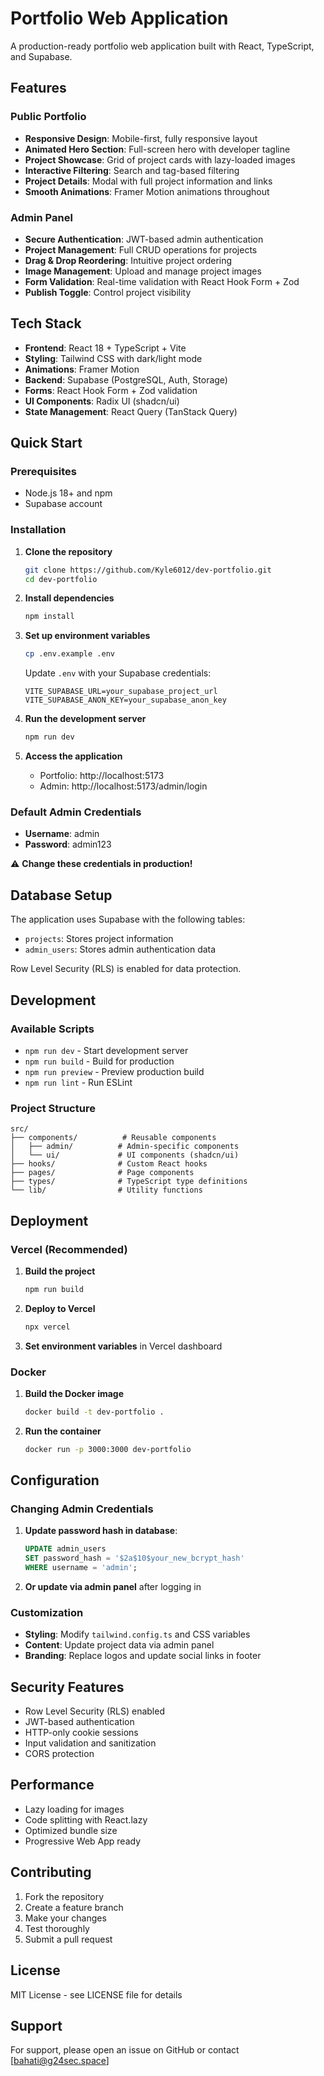 
# Portfolio Web Application

A production-ready portfolio web application built with React, TypeScript, and Supabase.

## Features

### Public Portfolio
- **Responsive Design**: Mobile-first, fully responsive layout
- **Animated Hero Section**: Full-screen hero with developer tagline
- **Project Showcase**: Grid of project cards with lazy-loaded images
- **Interactive Filtering**: Search and tag-based filtering
- **Project Details**: Modal with full project information and links
- **Smooth Animations**: Framer Motion animations throughout

### Admin Panel
- **Secure Authentication**: JWT-based admin authentication
- **Project Management**: Full CRUD operations for projects
- **Drag & Drop Reordering**: Intuitive project ordering
- **Image Management**: Upload and manage project images
- **Form Validation**: Real-time validation with React Hook Form + Zod
- **Publish Toggle**: Control project visibility

## Tech Stack

- **Frontend**: React 18 + TypeScript + Vite
- **Styling**: Tailwind CSS with dark/light mode
- **Animations**: Framer Motion
- **Backend**: Supabase (PostgreSQL, Auth, Storage)
- **Forms**: React Hook Form + Zod validation
- **UI Components**: Radix UI (shadcn/ui)
- **State Management**: React Query (TanStack Query)

## Quick Start

### Prerequisites
- Node.js 18+ and npm
- Supabase account

### Installation

1. **Clone the repository**
   ```bash
   git clone https://github.com/Kyle6012/dev-portfolio.git
   cd dev-portfolio
   ```

2. **Install dependencies**
   ```bash
   npm install
   ```

3. **Set up environment variables**
   ```bash
   cp .env.example .env
   ```
   
   Update `.env` with your Supabase credentials:
   ```env
   VITE_SUPABASE_URL=your_supabase_project_url
   VITE_SUPABASE_ANON_KEY=your_supabase_anon_key
   ```

4. **Run the development server**
   ```bash
   npm run dev
   ```

5. **Access the application**
   - Portfolio: http://localhost:5173
   - Admin: http://localhost:5173/admin/login

### Default Admin Credentials
- **Username**: admin
- **Password**: admin123

⚠️ **Change these credentials in production!**

## Database Setup

The application uses Supabase with the following tables:

- `projects`: Stores project information
- `admin_users`: Stores admin authentication data

Row Level Security (RLS) is enabled for data protection.

## Development

### Available Scripts

- `npm run dev` - Start development server
- `npm run build` - Build for production
- `npm run preview` - Preview production build
- `npm run lint` - Run ESLint

### Project Structure

```
src/
├── components/          # Reusable components
│   ├── admin/          # Admin-specific components
│   └── ui/             # UI components (shadcn/ui)
├── hooks/              # Custom React hooks
├── pages/              # Page components
├── types/              # TypeScript type definitions
└── lib/                # Utility functions
```

## Deployment

### Vercel (Recommended)

1. **Build the project**
   ```bash
   npm run build
   ```

2. **Deploy to Vercel**
   ```bash
   npx vercel
   ```

3. **Set environment variables** in Vercel dashboard

### Docker

1. **Build the Docker image**
   ```bash
   docker build -t dev-portfolio .
   ```

2. **Run the container**
   ```bash
   docker run -p 3000:3000 dev-portfolio
   ```

## Configuration

### Changing Admin Credentials

1. **Update password hash in database**:
   ```sql
   UPDATE admin_users 
   SET password_hash = '$2a$10$your_new_bcrypt_hash'
   WHERE username = 'admin';
   ```

2. **Or update via admin panel** after logging in

### Customization

- **Styling**: Modify `tailwind.config.ts` and CSS variables
- **Content**: Update project data via admin panel
- **Branding**: Replace logos and update social links in footer

## Security Features

- Row Level Security (RLS) enabled
- JWT-based authentication
- HTTP-only cookie sessions
- Input validation and sanitization
- CORS protection

## Performance

- Lazy loading for images
- Code splitting with React.lazy
- Optimized bundle size
- Progressive Web App ready

## Contributing

1. Fork the repository
2. Create a feature branch
3. Make your changes
4. Test thoroughly
5. Submit a pull request

## License

MIT License - see LICENSE file for details

## Support

For support, please open an issue on GitHub or contact [bahati@g24sec.space]